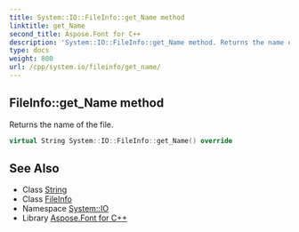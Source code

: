 ```yaml
---
title: System::IO::FileInfo::get_Name method
linktitle: get_Name
second_title: Aspose.Font for C++
description: 'System::IO::FileInfo::get_Name method. Returns the name of the file in C++.'
type: docs
weight: 800
url: /cpp/system.io/fileinfo/get_name/
---
```

## FileInfo::get_Name method


Returns the name of the file.

```cpp
virtual String System::IO::FileInfo::get_Name() override
```

## See Also

* Class [String](../../../system/string/)
* Class [FileInfo](../)
* Namespace [System::IO](../../)
* Library [Aspose.Font for C++](../../../)
